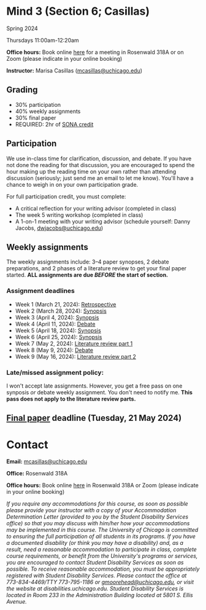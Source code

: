 # Mind 3 (Section 6; Casillas)

Spring 2024

Thursdays 11:00am-12:20am

**Office hours:** Book online [here](https://calendar.app.google/fkdDh37gZbpBQsNx6) for a meeting in Rosenwald 318A or on Zoom (please indicate in your online booking)

**Instructor:** Marisa Casillas (mcasillas@uchicago.edu)

## Grading 

* 30% participation
* 40% weekly assignments
* 30% final paper
* REQUIRED: 2hr of [SONA credit](http://uchicago.sona-systems.com/)


## Participation

We use in-class time for clarification, discussion, and debate. If you have not done the reading for that discussion, you are encouraged to spend the hour making up the reading time on your own rather than attending discussion (seriously; just send me an email to let me know). You'll have a chance to weigh in on your own participation grade.

For full participation credit, you must complete:

* A critical reflection for your writing advisor (completed in class)
* The week 5 writing workshop (completed in class)
* A 1-on-1 meeting with your writing advisor (schedule yourself: Danny Jacobs, dwjacobs@uchicago.edu)


## Weekly assignments

The weekly assignments include: 3–4 paper synopses, 2 debate preparations, and 2 phases of a literature review to get your final paper started.  **ALL assignments are due _BEFORE_ the start of section.**

### Assignment deadlines

* Week 1 (March 21, 2024): [Retrospective](../course_instructions/retrospective/)
* Week 2 (March 28, 2024): [Synopsis](../course_instructions/wkly-syn/)
* Week 3 (April 4, 2024): [Synopsis](../course_instructions/wkly-syn/)
* Week 4 (April 11, 2024): [Debate](../course_instructions/wkly-debate/)
* Week 5 (April 18, 2024): [Synopsis](../course_instructions/wkly-syn/)
* Week 6 (April 25, 2024): [Synopsis](../course_instructions/wkly-syn/)
* Week 7 (May 2, 2024): [Literature review part 1](../course_instructions/wkly-litrev/)
* Week 8 (May 9, 2024): [Debate](../course_instructions/wkly-debate/)
* Week 9 (May 16, 2024): [Literature review part 2](../course_instructions/wkly-litrev/)

### Late/missed assignment policy:

I won't accept late assignments. However, you get a free pass on one synposis _or_ debate weekly assignment. You don't need to notify me. **This pass does not apply to the literature review parts.**


## [Final paper](../course_instructions/final-paper/) deadline (Tuesday, 21 May 2024)


# Contact
**Email:** mcasillas@uchicago.edu

**Office:** Rosenwald 318A

**Office hours:** Book online [here](https://calendar.app.google/fkdDh37gZbpBQsNx6) in Rosenwald 318A or Zoom (please indicate in your online booking)


_If you require any accommodations for this course, as soon as possible please provide your instructor with a copy of your Accommodation Determination Letter (provided to you by the Student Disability Services office) so that you may discuss with him/her how your accommodations may be implemented in this course.
The University of Chicago is committed to ensuring the full participation of all students in its programs. If you have a documented disability (or think you may have a disability) and, as a result, need a reasonable accommodation to participate in class, complete course requirements, or benefit from the University's programs or services, you are encouraged to contact Student Disability Services as soon as possible. To receive reasonable accommodation, you must be appropriately registered with Student Disability Services.  Please contact the office at 773-834-4469/TTY 773-795-1186 or gmoorehead@uchicago.edu, or visit the website at disabilities.uchicago.edu.  Student Disability Services is located in Room 233 in the Administration Building located at 5801 S. Ellis Avenue._
